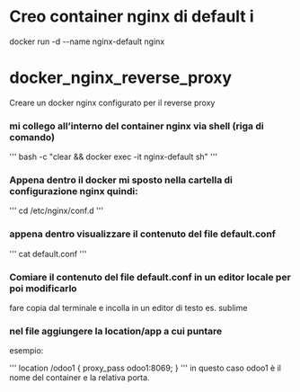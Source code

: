 

# Creo container nginx di default i
docker run -d --name nginx-default nginx
# docker_nginx_reverse_proxy
Creare un docker nginx configurato per il reverse proxy


### mi collego all’interno del container nginx via shell (riga di comando)

'''
bash -c "clear && docker exec -it nginx-default sh"
'''

### Appena dentro il docker mi sposto nella cartella di configurazione nginx quindi:
'''
cd /etc/nginx/conf.d
'''

### appena dentro visualizzare il contenuto del file default.conf
'''
cat default.conf
'''

### Comiare il contenuto del file default.conf in un editor locale per poi modificarlo

fare copia dal terminale e incolla in un editor di testo es. sublime

### nel file aggiungere la location/app a cui puntare

esempio:

'''
location /odoo1 {
        proxy_pass odoo1:8069;
    }
'''
in questo caso odoo1 è il nome del container e la relativa porta.




  


